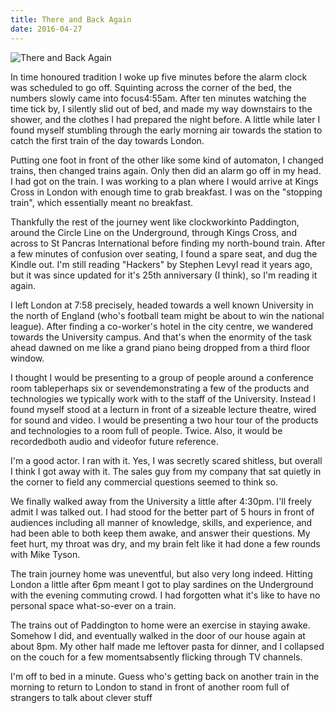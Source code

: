 ```yaml
---
title: There and Back Again
date: 2016-04-27
---
```


![There and Back Again](https://source.unsplash.com/03UCoidYvXw/1600x900)

In time honoured tradition I woke up five minutes before the alarm clock was scheduled to go off. Squinting across the corner of the bed, the numbers slowly came into focus4:55am. After ten minutes watching the time tick by, I silently slid out of bed, and made my way downstairs to the shower, and the clothes I had prepared the night before. A little while later I found myself stumbling through the early morning air towards the station to catch the first train of the day towards London.

Putting one foot in front of the other like some kind of automaton, I changed trains, then changed trains again. Only then did an alarm go off in my head. I had got on the train. I was working to a plan where I would arrive at Kings Cross in London with enough time to grab breakfast. I was on the "stopping train", which essentially meant no breakfast.

Thankfully the rest of the journey went like clockworkinto Paddington, around the Circle Line on the Underground, through Kings Cross, and across to St Pancras International before finding my north-bound train. After a few minutes of confusion over seating, I found a spare seat, and dug the Kindle out. I'm still reading "Hackers" by Stephen LevyI read it years ago, but it was since updated for it's 25th anniversary (I think), so I'm reading it again.

I left London at 7:58 precisely, headed towards a well known University in the north of England (who's football team might be about to win the national league). After finding a co-worker's hotel in the city centre, we wandered towards the University campus. And that's when the enormity of the task ahead dawned on me like a grand piano being dropped from a third floor window.

I thought I would be presenting to a group of people around a conference room tableperhaps six or sevendemonstrating a few of the products and technologies we typically work with to the staff of the University. Instead I found myself stood at a lecturn in front of a sizeable lecture theatre, wired for sound and video. I would be presenting a two hour tour of the products and technologies to a room full of people. Twice. Also, it would be recordedboth audio and videofor future reference.

I'm a good actor. I ran with it. Yes, I was secretly scared shitless, but overall I think I got away with it. The sales guy from my company that sat quietly in the corner to field any commercial questions seemed to think so.

We finally walked away from the University a little after 4:30pm. I'll freely admit I was talked out. I had stood for the better part of 5 hours in front of audiences including all manner of knowledge, skills, and experience, and had been able to both keep them awake, and answer their questions. My feet hurt, my throat was dry, and my brain felt like it had done a few rounds with Mike Tyson.

The train journey home was uneventful, but also very long indeed. Hitting London a little after 6pm meant I got to play sardines on the Underground with the evening commuting crowd. I had forgotten what it's like to have no personal space what-so-ever on a train.

The trains out of Paddington to home were an exercise in staying awake. Somehow I did, and eventually walked in the door of our house again at about 8pm. My other half made me leftover pasta for dinner, and I collapsed on the couch for a few momentsabsently flicking through TV channels.

I'm off to bed in a minute. Guess who's getting back on another train in the morning to return to London to stand in front of another room full of strangers to talk about clever stuff